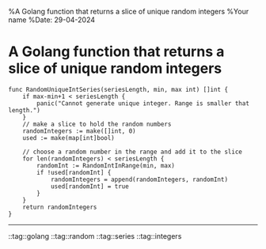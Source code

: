 %A Golang function that returns a slice of unique random integers
%Your name
%Date: 29-04-2024

# A Golang function that returns a slice of unique random integers

```
func RandomUniqueIntSeries(seriesLength, min, max int) []int {
	if max-min+1 < seriesLength {
		panic("Cannot generate unique integer. Range is smaller that length.")
	}
	// make a slice to hold the random numbers
	randomIntegers := make([]int, 0)
	used := make(map[int]bool)

	// choose a random number in the range and add it to the slice
	for len(randomIntegers) < seriesLength {
		randomInt := RandomIntInRange(min, max)
		if !used[randomInt] {
			randomIntegers = append(randomIntegers, randomInt)
			used[randomInt] = true
		}
	}
	return randomIntegers
}

```

---

::tag::golang
::tag::random
::tag::series
::tag::integers
